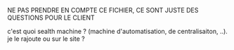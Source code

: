 NE PAS PRENDRE EN COMPTE CE FICHIER, CE SONT JUSTE DES QUESTIONS POUR LE CLIENT

c'est quoi sealth machine ? (machine d'automatisation, de centralisaiton, ..). je le rajoute ou sur le site ?
